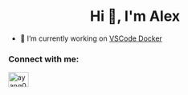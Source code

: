 <h1 align="center">Hi 👋, I'm Alex</h1>

- 🔭 I’m currently working on [VSCode Docker](https://github.com/microsoft/vscode-docker)

<h3 align="left">Connect with me:</h3>
<p align="left">
<a href="https://linkedin.com/in/ayang00" target="blank"><img align="center" src="https://raw.githubusercontent.com/rahuldkjain/github-profile-readme-generator/master/src/images/icons/Social/linked-in-alt.svg" alt="ayang00" height="30" width="40" /></a>
</p>
